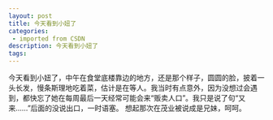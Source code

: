 ```yaml
---
layout: post
title: 今天看到小妞了
categories: 
 - imported from CSDN
description: 今天看到小妞了
tags: 
---
```


今天看到小妞了，中午在食堂底楼靠边的地方，还是那个样子，圆圆的脸，披着一头长发，慢条斯理地吃着菜，估计是在等人。我当时有点意外，因为没想过会遇到，都快忘了她在每周最后一天经常可能会来“贩卖人口”。我只是说了句“又来……”后面的没说出口，一时语塞。
想起那次在茂业被说成是兄妹，呵呵。
